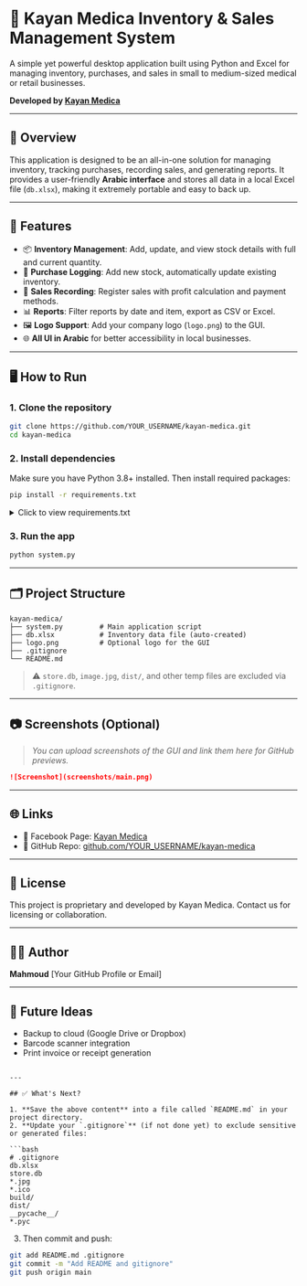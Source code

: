# 🏥 Kayan Medica Inventory & Sales Management System

A simple yet powerful desktop application built using Python and Excel for managing inventory, purchases, and sales in small to medium-sized medical or retail businesses.

**Developed by [Kayan Medica](https://www.facebook.com/masrymedical/)**

---

## 📌 Overview

This application is designed to be an all-in-one solution for managing inventory, tracking purchases, recording sales, and generating reports. It provides a user-friendly **Arabic interface** and stores all data in a local Excel file (`db.xlsx`), making it extremely portable and easy to back up.

---

## 🎯 Features

- 📦 **Inventory Management**: Add, update, and view stock details with full and current quantity.
- 🛒 **Purchase Logging**: Add new stock, automatically update existing inventory.
- 💸 **Sales Recording**: Register sales with profit calculation and payment methods.
- 📊 **Reports**: Filter reports by date and item, export as CSV or Excel.
- 🖼️ **Logo Support**: Add your company logo (`logo.png`) to the GUI.
- 🌐 **All UI in Arabic** for better accessibility in local businesses.

---

## 🖥️ How to Run

### 1. Clone the repository
```bash
git clone https://github.com/YOUR_USERNAME/kayan-medica.git
cd kayan-medica
````

### 2. Install dependencies

Make sure you have Python 3.8+ installed. Then install required packages:

```bash
pip install -r requirements.txt
```

<details>
<summary>Click to view requirements.txt</summary>

```txt
openpyxl
pillow
```

</details>

### 3. Run the app

```bash
python system.py
```

---

## 🗂️ Project Structure

```plaintext
kayan-medica/
├── system.py         # Main application script
├── db.xlsx           # Inventory data file (auto-created)
├── logo.png          # Optional logo for the GUI
├── .gitignore
└── README.md
```

> ⚠️ `store.db`, `image.jpg`, `dist/`, and other temp files are excluded via `.gitignore`.

---

## 📷 Screenshots (Optional)

> *You can upload screenshots of the GUI and link them here for GitHub previews.*

```markdown
![Screenshot](screenshots/main.png)
```

---

## 🌐 Links

* 📘 Facebook Page: [Kayan Medica](https://www.facebook.com/masrymedical/)
* 🔗 GitHub Repo: [github.com/YOUR\_USERNAME/kayan-medica](https://github.com/YOUR_USERNAME/kayan-medica)

---

## 📄 License

This project is proprietary and developed by Kayan Medica. Contact us for licensing or collaboration.

---

## 🙋‍♂️ Author

**Mahmoud**
\[Your GitHub Profile or Email]

---

## 🔄 Future Ideas

* Backup to cloud (Google Drive or Dropbox)
* Barcode scanner integration
* Print invoice or receipt generation

````

---

## ✅ What's Next?

1. **Save the above content** into a file called `README.md` in your project directory.
2. **Update your `.gitignore`** (if not done yet) to exclude sensitive or generated files:

```bash
# .gitignore
db.xlsx
store.db
*.jpg
*.ico
build/
dist/
__pycache__/
*.pyc
````

3. Then commit and push:

```bash
git add README.md .gitignore
git commit -m "Add README and gitignore"
git push origin main
```
